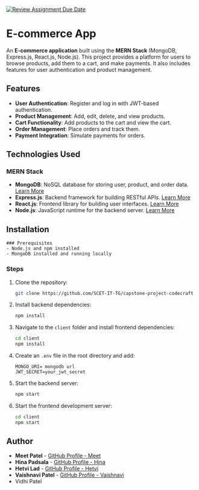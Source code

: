 [![Review Assignment Due Date](https://classroom.github.com/assets/deadline-readme-button-22041afd0340ce965d47ae6ef1cefeee28c7c493a6346c4f15d667ab976d596c.svg)](https://classroom.github.com/a/ToSp6n5_)

# E-commerce App

An **E-commerce application** built using the **MERN Stack** (MongoDB, Express.js, React.js, Node.js). This project provides a platform for users to browse products, add them to a cart, and make payments. It also includes features for user authentication and product management.

## Features

- **User Authentication**: Register and log in with JWT-based authentication.
- **Product Management**: Add, edit, delete, and view products.
- **Cart Functionality**: Add products to the cart and view the cart.
- **Order Management**: Place orders and track them.
- **Payment Integration**: Simulate payments for orders.

## Technologies Used

### MERN Stack
- **MongoDB**: NoSQL database for storing user, product, and order data. [Learn More](https://www.mongodb.com/docs/)
- **Express.js**: Backend framework for building RESTful APIs. [Learn More](https://expressjs.com/)
- **React.js**: Frontend library for building user interfaces. [Learn More](https://reactjs.org/docs/getting-started.html)
- **Node.js**: JavaScript runtime for the backend server. [Learn More](https://nodejs.org/en/docs/)


## Installation
```
### Prerequisites
- Node.js and npm installed
- MongoDB installed and running locally
```
### Steps
1. Clone the repository:
   ```bash
   git clone https://github.com/SCET-IT-TG/capstone-project-codecraft
   ```

2. Install backend dependencies:
   ```bash
   npm install
   ```

3. Navigate to the `client` folder and install frontend dependencies:
   ```bash
   cd client
   npm install
   ```

4. Create an `.env` file in the root directory and add:
   ```
   MONGO_URI= mongodb url
   JWT_SECRET=your_jwt_secret
   ```

5. Start the backend server:
   ```bash
   npm start
   ```

6. Start the frontend development server:
   ```bash
   cd client
   npm start
   ```
## Author

- **Meet Patel** - [GitHub Profile - Meet](https://github.com/meet41)
- **Hina Padsala** - [GitHub Profile - Hina](https://github.com/hina1555)
- **Hetvi Lad** - [GitHub Profile - Hetvi](https://github.com/hetvi1771)
- **Vaishnavi Patel** - [GitHub Profile - Vaishnavi](https://github.com/vaishnavi9512)
- Vidhi Patel
```
